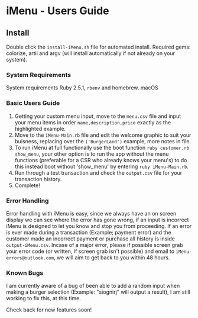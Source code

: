 # iMenu - Users Guide

## Install 
Double click the `install-iMenu.sh` file for automated install. 
Required gems: colorize, artii and argv (will install automatically if not already on your system).

### System Requirements 
System requirements Ruby 2.5.1, `rbenv` and homebrew.
macOS

### Basic Users Guide
1. Getting your custom menu input, move to the `menu.csv` file and input your menu items in order `name,description,price` exactly as the highlighted example.
2. Move to the `iMenu-Main.rb` file and edit the welcome graphic to suit your buisness, replacing over the `('BurgerLand')` example, more notes in file. 
3. To run iMenu at full functionally use the boot function `ruby customer.rb show_menu`, your other option is to run the app without the menu functions (preferable for a CSR who already knows your menu's) to do this instead boot without 'show_menu' by entering `ruby iMenu-Main.rb`.
4. Run through a test transaction and check the `output.csv` file for your transaction history.
5. Complete! 

### Error Handling
Error handling with iMenu is easy, since we always have an on screen display we can see where the error has gone wrong, if an input is incorrect iMenu is designed to let you know and stop you from proceeding.
If an error is ever made during a transaction (Example; payment error) and the customer made an incorrect payment or purchase all history is inside `output-iMenu.csv`. 
Incase of a major error, please if possible screen grab your error code (or written, if screen grab isn't possible) and email to `iMenu-errors@outlook.com`, we will aim to get back to you within 48 hours.

### Known Bugs
I am currently aware of a bug of been able to add a random input when making a burger selection (Example: "siognirj" will output a result), I am still working to fix this, at this time.

Check back for new features soon!